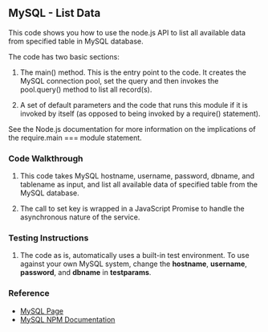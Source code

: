 ## MySQL - List Data

This code shows you how to use the node.js API to list all available data from specified table in MySQL database. 

The code has two basic sections:

1. The main() method. This is the entry point to the code. It creates the MySQL connection pool, set the query and then invokes the pool.query() method to list all record(s).

2. A set of default parameters and the code that runs this module if it is invoked by itself (as opposed to being invoked by a require() statement).

See the Node.js documentation for more information on the implications of the require.main === module statement.

### Code Walkthrough
1. This code takes MySQL hostname, username, password, dbname, and tablename as input, and list all available data of specified table from the MySQL database. 

2. The call to set key is wrapped in a JavaScript Promise to handle the asynchronous nature of the service.

### Testing Instructions
1. The code as is, automatically uses a built-in test environment. To use against your own MySQL system, change the **hostname**, **username**, **password**, and **dbname** in **testparams**.

### Reference
* [MySQL Page](https://www.mysql.com/)
* [MySQL NPM Documentation](https://www.npmjs.com/package/mysql)